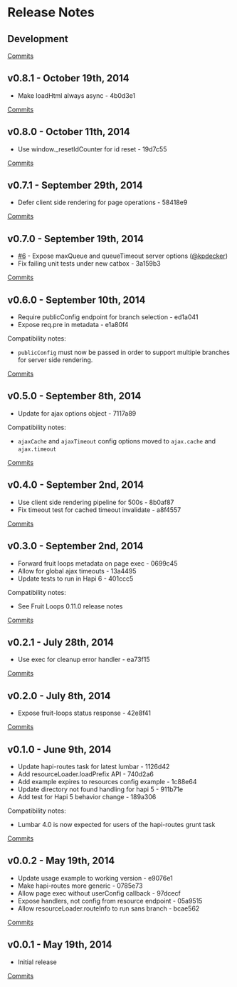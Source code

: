 # Release Notes

## Development

[Commits](https://github.com/walmartlabs/hula-hoop/compare/v0.8.1...master)

## v0.8.1 - October 19th, 2014
- Make loadHtml always async - 4b0d3e1

[Commits](https://github.com/walmartlabs/hula-hoop/compare/v0.8.0...v0.8.1)

## v0.8.0 - October 11th, 2014
- Use window._resetIdCounter for id reset - 19d7c55

[Commits](https://github.com/walmartlabs/hula-hoop/compare/v0.7.1...v0.8.0)

## v0.7.1 - September 29th, 2014
- Defer client side rendering for page operations - 58418e9

[Commits](https://github.com/walmartlabs/hula-hoop/compare/v0.7.0...v0.7.1)

## v0.7.0 - September 19th, 2014
- [#6](https://github.com/walmartlabs/hula-hoop/pull/6) - Expose maxQueue and queueTimeout server options ([@kpdecker](https://api.github.com/users/kpdecker))
- Fix failing unit tests under new catbox - 3a159b3

[Commits](https://github.com/walmartlabs/hula-hoop/compare/v0.6.0...v0.7.0)

## v0.6.0 - September 10th, 2014
- Require publicConfig endpoint for branch selection - ed1a041
- Expose req.pre in metadata - e1a80f4

Compatibility notes:
- `publicConfig` must now be passed in order to support multiple branches for server side rendering.

[Commits](https://github.com/walmartlabs/hula-hoop/compare/v0.5.0...v0.6.0)

## v0.5.0 - September 8th, 2014
- Update for ajax options object - 7117a89

Compatibility notes:
- `ajaxCache` and `ajaxTimeout` config options moved to `ajax.cache` and `ajax.timeout`

[Commits](https://github.com/walmartlabs/hula-hoop/compare/v0.4.0...v0.5.0)

## v0.4.0 - September 2nd, 2014
- Use client side rendering pipeline for 500s - 8b0af87
- Fix timeout test for cached timeout invalidate - a8f4557

[Commits](https://github.com/walmartlabs/hula-hoop/compare/v0.3.0...v0.4.0)

## v0.3.0 - September 2nd, 2014
- Forward fruit loops metadata on page exec - 0699c45
- Allow for global ajax timeouts - 13a4495
- Update tests to run in Hapi 6 - 401ccc5

Compatibility notes:
- See Fruit Loops 0.11.0 release notes

[Commits](https://github.com/walmartlabs/hula-hoop/compare/v0.2.1...v0.3.0)

## v0.2.1 - July 28th, 2014
- Use exec for cleanup error handler - ea73f15

[Commits](https://github.com/walmartlabs/hula-hoop/compare/v0.2.0...v0.2.1)

## v0.2.0 - July 8th, 2014
- Expose fruit-loops status response - 42e8f41

[Commits](https://github.com/walmartlabs/hula-hoop/compare/v0.1.0...v0.2.0)

## v0.1.0 - June 9th, 2014
- Update hapi-routes task for latest lumbar - 1126d42
- Add resourceLoader.loadPrefix API - 740d2a6
- Add example expires to resources config example - 1c88e64
- Update directory not found handling for hapi 5 - 911b71e
- Add test for Hapi 5 behavior change - 189a306

Compatibility notes:
- Lumbar 4.0 is now expected for users of the hapi-routes grunt task

[Commits](https://github.com/walmartlabs/hula-hoop/compare/v0.0.2...v0.1.0)

## v0.0.2 - May 19th, 2014
- Update usage example to working version - e9076e1
- Make hapi-routes more generic - 0785e73
- Allow page exec without userConfig callback - 97dcecf
- Expose handlers, not config from resource endpoint - 05a9515
- Allow resourceLoader.routeInfo to run sans branch - bcae562

[Commits](https://github.com/walmartlabs/hula-hoop/compare/v0.0.1...v0.0.2)

## v0.0.1 - May 19th, 2014
- Initial release

[Commits](https://github.com/walmartlabs/hula-hoop/compare/09f802d...v0.0.1)
